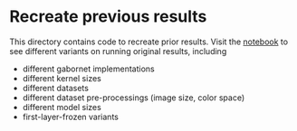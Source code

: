 # Recreate previous results

This directory contains code to recreate prior results. Visit the [notebook](https://colab.research.google.com/drive/19arSJlLq4TDxKNFte09uX5uI6IH3Yt0m?usp=sharing) to see different variants on running original results, including 
- different gabornet implementations
- different kernel sizes
- different datasets
- different dataset pre-processings (image size, color space)
- different model sizes
- first-layer-frozen variants